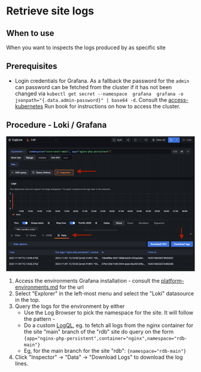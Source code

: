 # Retrieve site logs

## When to use
When you want to inspects the logs produced by as specific site

## Prerequisites
* Login credentials for Grafana. As a fallback the password for the `admin` can
  password can be fetched from the cluster if it has not been changed via `kubectl get secret --namespace  grafana  grafana -o jsonpath="{.data.admin-password}" | base64 -d`. Consult the [access-kubernetes](access-kubernetes.md) Run book for instructions on how to
  access the cluster.

## Procedure - Loki / Grafana
![Using the inspector to download logs](../images/loki-grafana-download-logs.png)
1. Access the environments Grafana installation - consult the [platform-environments.md](../platform-environments.md) for the url
2. Select "Explorer" in the left-most menu and select the "Loki" datasource in the top.
3. Query the logs for the environment by either
   * Use the Log Browser to pick the namespace for the site. It will follow the pattern <sitename>-<branchname>
   * Do a custom [LogQL](https://grafana.com/docs/loki/latest/logql/), eg. to
     fetch all logs from the nginx container for the site "main" branch of the
     "rdb" site do  query on the form `{app="nginx-php-persistent",container="nginx",namespace="rdb-main"}`
   * Eg, for the  main branch for the site "rdb": `{namespace="rdb-main"}`
5. Click "Inspector" -> "Data" -> "Download Logs" to download the log lines.
